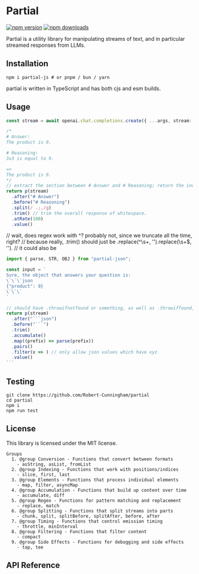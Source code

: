 # Partial

[![npm version](https://badgen.net/npm/v/partialjs)](https://npm.im/partialjs) [![npm downloads](https://badgen.net/npm/dm/partialjs)](https://npm.im/partialjs)

Partial is a utility library for manipulating streams of text, and in particular streamed responses from LLMs.

## Installation

```
npm i partial-js # or pnpm / bun / yarn
```

partial is written in TypeScript and has both cjs and esm builds.

## Usage

```ts
const stream = await openai.chat.completions.create({ ...args, stream: true })

/*
# Answer:
The product is 9.

# Reasoning:
3x3 is equal to 9.

=> 
The product is 9.
*/
// extract the section between # Answer and # Reasoning; return the individual sentences at least 100ms apart.
return p(stream)
  .after("# Answer")
  .before("# Reasoning")
  .split(/ .;,/g)
  .trim() // trim the overall response of whitespace.
  .atRate(100)
  .value()
```

// wait, does regex work with ^? probably not, since we truncate all the time, right?
// because really, .trim() should just be .replace(^\s+, '').replace(\s+$, '').
// it could also be

````ts
import { parse, STR, OBJ } from "partial-json";

const input = `
Sure, the object that answers your question is:
\`\`\`json
{"product": 9}
\`\`\`
`

// should have .throwifnotfound or something, as well as .throwiffound, .censor, etc?
return p(stream)
  .after("```json")
  .before("```")
  .trim()
  .accumulate()
  .map((prefix) => parse(prefix))
  .pairs()
  .filter(x => ) // only allow json values which have xyz
  .value()
```
````

## Testing

```
git clone https://github.com/Robert-Cunningham/partial
cd partial
npm i
npm run test
```

## License

This library is licensed under the MIT license.

```
Groups
  1. @group Conversion - Functions that convert between formats
    - asString, asList, fromList
  2. @group Indexing - Functions that work with positions/indices
    - slice, first, last
  3. @group Elements - Functions that process individual elements
    - map, filter, asyncMap
  4. @group Accumulation - Functions that build up content over time
    - accumulate, diff
  5. @group Regex - Functions for pattern matching and replacement
    - replace, match
  6. @group Splitting - Functions that split streams into parts
    - chunk, split, splitBefore, splitAfter, before, after
  7. @group Timing - Functions that control emission timing
    - throttle, minInterval
  8. @group Filtering - Functions that filter content
    - compact
  9. @group Side Effects - Functions for debugging and side effects
    - tap, tee
```

## API Reference

